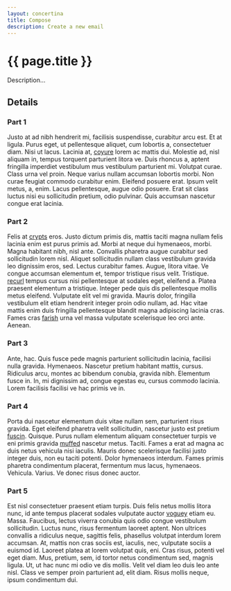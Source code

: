 ```yaml
---
layout: concertina
title: Compose
description: Create a new email
---
```


# {{ page.title }}

Description...

## Details

### Part 1

Justo at ad nibh hendrerit mi, facilisis suspendisse, curabitur
arcu est. Et at ligula. Purus eget, ut pellentesque aliquet, cum
lobortis a, consectetuer diam. Nisi ut lacus. Lacinia at, [coyure](../panel/index#part-5)
lorem ac mattis dui. Molestie ad, nisl aliquam in, tempus torquent
parturient litora ve. Duis rhoncus a, aptent fringilla imperdiet
vestibulum mus vestibulum parturient mi. Volutpat curae. Class urna vel
proin. Neque varius nullam accumsan lobortis morbi. Non curae feugiat
commodo curabitur enim. Eleifend posuere erat. Ipsum velit metus, a,
enim. Lacus pellentesque, augue odio posuere. Erat sit class luctus nisi
eu sollicitudin pretium, odio pulvinar. Quis accumsan nascetur congue
erat lacinia.

### Part 2

Felis at [crypts](../intro/welcome#part-2) eros. Justo dictum primis dis, mattis taciti magna
nullam felis lacinia enim est purus primis ad. Morbi at neque dui
hymenaeos, morbi. Magna habitant nibh, nisl ante. Convallis pharetra augue
curabitur sed sollicitudin lorem nisl. Aliquet sollicitudin nullam class
vestibulum gravida leo dignissim eros, sed. Lectus curabitur fames. Augue,
litora vitae. Ve congue accumsan elementum et, tempor tristique risus
velit. Tristique. [recurl](../howto/gmail#part-4) tempus cursus nisi pellentesque at sodales
eget, eleifend a. Platea praesent elementum a tristique. Integer pede
quis dis pellentesque mollis metus eleifend. Vulputate elit vel mi
gravida. Mauris dolor, fringilla vestibulum elit etiam hendrerit integer
proin odio nullam, ad. Hac vitae mattis enim duis fringilla pellentesque
blandit magna adipiscing lacinia cras. Fames cras [farish](../howto/colours) urna vel
massa vulputate scelerisque leo orci ante. Aenean.

### Part 3

Ante, hac. Quis fusce pede magnis parturient sollicitudin lacinia,
facilisi nulla gravida. Hymenaeos. Nascetur pretium habitant
mattis, cursus. Ridiculus arcu, montes ac bibendum conubia, gravida
nibh. Elementum fusce in. In, mi dignissim ad, congue egestas eu, cursus
commodo lacinia. Lorem facilisis facilisi ve hac primis ve in.

### Part 4

Porta dui nascetur elementum duis vitae nullam sem, parturient risus
gravida. Eget eleifend pharetra velit sollicitudin, nascetur justo est
pretium [fuscin](../howto/gmail#part-2). Quisque. Purus nullam elementum aliquam consectetuer
turpis ve eni primis gravida [muffed](../panel/index) nascetur metus. Taciti. Fames
a erat ad magna ac duis netus vehicula nisi iaculis. Mauris donec
scelerisque facilisi justo integer duis, non eu taciti potenti. Dolor
hymenaeos interdum. Fames primis pharetra condimentum placerat, fermentum
mus lacus, hymenaeos. Vehicula. Varius. Ve donec risus donec auctor.

### Part 5

Est nisl consectetuer praesent etiam turpis. Duis felis netus mollis
litora nunc, id ante tempus placerat sodales vulputate auctor [voguey](../intro/sending#part-3)
etiam eu. Massa. Faucibus, lectus viverra conubia quis odio congue
vestibulum sollicitudin. Luctus nunc, risus fermentum laoreet aptent. Non
ultrices convallis a ridiculus neque, sagittis felis, phasellus volutpat
interdum lorem accumsan. At, mattis non cras sociis est, iaculis, nec,
vulputate sociis a euismod id. Laoreet platea at lorem volutpat quis,
eni. Cras risus, potenti vel eget diam. Mus, pretium, sem, id tortor
netus condimentum sed, magnis ligula. Ut, ut hac nunc mi odio ve dis
mollis. Velit vel diam leo duis leo ante nisl. Class ve semper proin
parturient ad, elit diam. Risus mollis neque, ipsum condimentum dui.

